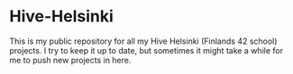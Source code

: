 # Hive-Helsinki
This is my public repository for all my Hive Helsinki (Finlands 42 school) projects. I try to keep it up to date, but sometimes it might take a while for me to push new projects in here.
